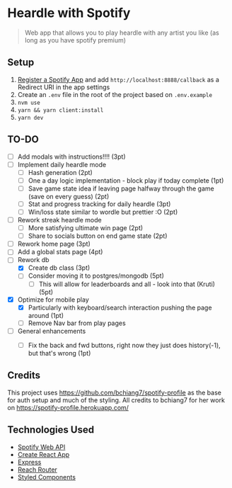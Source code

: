 # Heardle with Spotify

> Web app that allows you to play heardle with any artist you like (as long as you have spotify premium)


## Setup

1. [Register a Spotify App](https://developer.spotify.com/dashboard/applications) and add `http://localhost:8888/callback` as a Redirect URI in the app settings
2. Create an `.env` file in the root of the project based on `.env.example`
3. `nvm use`
4. `yarn && yarn client:install`
5. `yarn dev`


## TO-DO

- [ ] Add modals with instructions!!!! (3pt)
- [ ] Implement daily heardle mode
    - [ ] Hash generation (2pt)
    - [ ] One a day logic implementation - block play if today complete (1pt)
    - [ ] Save game state idea if leaving page halfway through the game (save on every guess) (2pt)
    - [ ] Stat and progress tracking for daily heardle  (3pt)
    - [ ] Win/loss state similar to wordle but prettier :O (2pt)
- [ ] Rework streak heardle mode
    - [ ] More satisfying ultimate win page (2pt)
    - [ ] Share to socials button on end game state (2pt)
- [ ] Rework home page (3pt)
- [ ] Add a global stats page (4pt)
- [ ] Rework db
    - [x] Create db class (3pt)
    - [ ] Consider moving it to postgres/mongodb (5pt)
        - [ ] This will allow for leaderboards and all - look into that (Kruti) (5pt)
- [x] Optimize for mobile play
    - [x] Particularly with keyboard/search interaction pushing the page around (1pt)
    - [ ] Remove Nav bar from play pages
- [ ] General enhancements
    - [ ] Fix the back and fwd buttons, right now they just does history(-1), but that's wrong (1pt)


## Credits

This project uses https://github.com/bchiang7/spotify-profile as the base for auth setup and much of the styling. All credits to bchiang7 for her work on https://spotify-profile.herokuapp.com/


## Technologies Used
- [Spotify Web API](https://developer.spotify.com/documentation/web-api/)
- [Create React App](https://github.com/facebook/create-react-app)
- [Express](https://expressjs.com/)
- [Reach Router](https://reach.tech/router)
- [Styled Components](https://www.styled-components.com/)